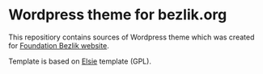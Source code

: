# Wordpress theme for bezlik.org
This repositiory contains sources of Wordpress theme which was created for [Foundation Bezlik website](https://bezlik.org).

Template is based on [Elsie](https://elfwp.com/themes/elsie/) template (GPL).

